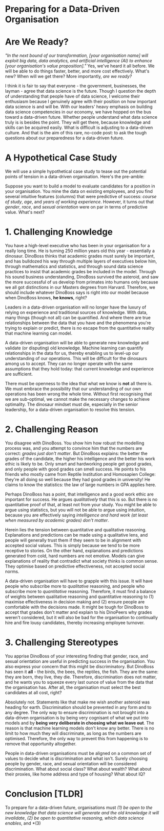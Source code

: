 # Preparing for a Data-Driven Organisation
  
# Are We Ready?
*"In the next bound of our transformation, [your organisation name] will exploit big data, data analytics, and artificial intelligence (AI) to enhance [your organisation's value proposition]."* Yes, we've heard it all before. We will be able to do things faster, better, and more cost effectively. What's new? When will we get there? More importantly, *are we ready?*
  
I think it is fair to say that everyone - the government, businesses, the layman - agree that data science is the future. Though I question the depth of understanding that people have of data science, I welcome their enthusiasm because I genuinely agree with their position on how important data science is and will be. With our leaders' heavy emphasis on building data science competencies in our economy, we have hopped on the bus toward a data-driven future. Whether people understand what data science truly is is besides the point. They will get there, because knowledge and skills can be acquired easily. What is difficult is adjusting to a data-driven culture. And that is the aim of this rare, no-code post: to ask the tough questions about our preparedness for a data-driven future.  
  
# A Hypothetical Case Study
We will use a simple hypothetical case study to tease out the potential points of tension in a data-driven organisation. Here's the pre-amble:  
  
Suppose you want to build a model to evaluate candidates for a position in your organisation. You mine the data on existing employees, and you find several intuitive features (columns) that were predictive of success: *course of study*, *age*, and *years of working experience*. However, it turns out that *gender*, *race*, and *sexual orientation* were on par in terms of predictive value. What's next?  
  
# 1. Challenging Knowledge
You have a high-level executive who has been in your organisation for a really long time. He is turning 250 million years old this year - essentially a dinosaur. DinoBoss thinks that academic grades must surely be important, and has bulldozed his way through multiple layers of executives below him, through mathematics and statistics, and through sound data science practices to insist that academic grades be included in the model. Through his sound business understanding, DinoBoss survived the asteroid, and saw the more successful of us develop from primates into humans only because we all got distinctions in our Masters degrees from Harvard. Therefore, we should include whatever DinoBoss says is right into our model because when DinoBoss knows, **he knows**, right?  
  
Leaders in a data-driven organisation will no longer have the luxury of relying on experience and traditional sources of knowledge. With data, many things (though not all) can be quantified. And where there are true relationships between the data that you have and the phenomena you're trying to explain or predict, there is no escape from the quantitative reality that machine learning can model.  
  
A data-driven organisation will be able to generate new knowledge and validate (or disputing) old knowledge. Machine learning can quantify relationships in the data for us, thereby enabling us to level-up our understanding of our operations. This will be difficult for the dinosaurs among us to accept. They can no longer operate with the same assumptions that they hold today: that current knowledge and experience are sufficient.  
  
There must be openness to the idea that what we know is **not** all there is. We must embrace the possibility that our understanding of our own operations has been wrong the whole time. Without first recognising that we are sub-optimal, we cannot make the necessary changes to achieve optimality. The dinosaur mindset must die, especially in the senior leadership, for a data-driven organisation to resolve this tension.    

  
# 2. Challenging Reason
You disagree with DinoBoss. You show him how robust the modelling process was, and you attempt to convince him that the numbers are correct: *grades just don't matter*. But DinoBoss explains: the better the grades of the candidate, the higher his intelligence and the better his work ethic is likely to be. Only smart and hardworking people get good grades, and only people with good grades can smell success. He points to his friends who mostly came from Reptile Institution and Homosapien College: they're all doing so well because they had good grades in university! He claims to know the statistics: the law of large numbers in GPA applies here.  
  
Perhaps DinoBoss has a point, that intelligence and a good work ethic are important for success. He argues *qualitatively* that this is so. But there is no quantitative proof of that, at least not from your study. You might be able to argue using statistics, but you will not be able to argue using intuition, because you are effectively saying *intelligence and hard work (at least when measured by academic grades) don't matter*.  
  
Herein lies the tension between quantitative and qualitative reasoning. Explanations and predictions can be made using a qualitative lens, and people will generally trust them if they seem to be in alignment with accepted social values. This is simply because we tend to be more receptive to stories. On the other hand, explanations and predictions generated from cold, hard numbers are not emotive. Models can give explanations of reality that contradict what society thinks is common sense. They optimise based on predictive effectiveness, not accepted social norms.  

A data-driven organisation will have to grapple with this issue. It will have people who subscribe more to *qualitative* reasoning, and people who subscribe more to *quantitative* reasoning. Therefore, it must find a balance of weights between qualitative reasoning and quantitative reasoning to (1) maximise effectiveness in decision making and (2) ensure people are comfortable with the decisions made. It might be tough for DinoBoss to accept that grades don't matter and explain to his DinoPeers why grades weren't considered, but it will also be bad for the organisation to continually hire and fire lousy candidates, thereby increasing employee turnover.  
  
# 3. Challenging Stereotypes
You apprise DinoBoss of your interesting finding that gender, race, and sexual orientation are useful in predicting success in the organisation. You also express your concern that this might be discriminatory. But DinoBoss has seen it **all** - the birds, the bees, the reptiles, the fish. They are the same: they are born, they live, they die. Therefore, discrimination does not matter, and he wants you to squeeze every last ounce of value from the data that the organisation has. After all, the organisation must select the best candidates at all cost, right?  
  
Absolutely not. Statements like that make me wish another asteroid was heading for earth. Discrimination should be prevented in any form and to any degree. The only way to ensure discrimination is not brought into a data-driven organisation is by being very cognisant of what we put into models and by **being very deliberate in choosing what we leave out**. The reason is that machine learning models don't know any better. There is no limit to how much they will discriminate, as long as the numbers are optimised. Therefore, the only way to prevent this from happening is to remove that opportunity altogether.  
  
People in data-driven organisations must be aligned on a common set of values to decide what is discrimination and what isn't. Surely choosing people by gender, race, and sexual orientation will be considered discrimination. What about social class? What about wealth? What about their proxies, like home address and type of housing? What about IQ? 
  
# Conclusion [TLDR]
To prepare for a data-driven future, organisations must *(1) be open to the new knowledge that data science will generate and the old knowledge it will invalidate*, *(2) be open to quantitative reasoning, which data science enables*, and *(3) 



